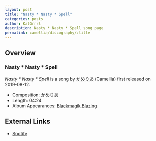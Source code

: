 ```yaml
---
layout: post
title: "Nasty * Nasty * Spell"
categories: posts
author: KatGrrrl
description: Nasty * Nasty * Spell song page
permalink: camellia/discography/:title
---
```


## Overview

### Nasty * Nasty * Spell

*Nasty * Nasty * Spell* is a song by [かめりあ](/camellia) (Camellia) first released on 2019-08-12.

* Composition: かめりあ
* Length: 04:24
* Album Appearances: [Blackmagik Blazing](<{% link postsInclude/_posts/camellia/albums/Blackmagik-Blazing/2023-12-21-Blackmagik-Blazing.md %}>)

## External Links

* [Spotify](https://open.spotify.com/track/6csR3yrfPS2i8qD9XXVPG3?si=51575520c6fb476a)
